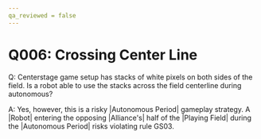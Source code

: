 ```yaml
---
qa_reviewed = false
---
```


# Q006: Crossing Center Line

Q: Centerstage game setup has stacks of white pixels on both sides of the field.  Is a robot able to use the stacks across the field centerline during autonomous?

A: Yes, however, this is a risky |Autonomous Period| gameplay strategy. A |Robot| entering the opposing |Alliance's| half of the |Playing Field| during the |Autonomous Period| risks violating rule GS03.